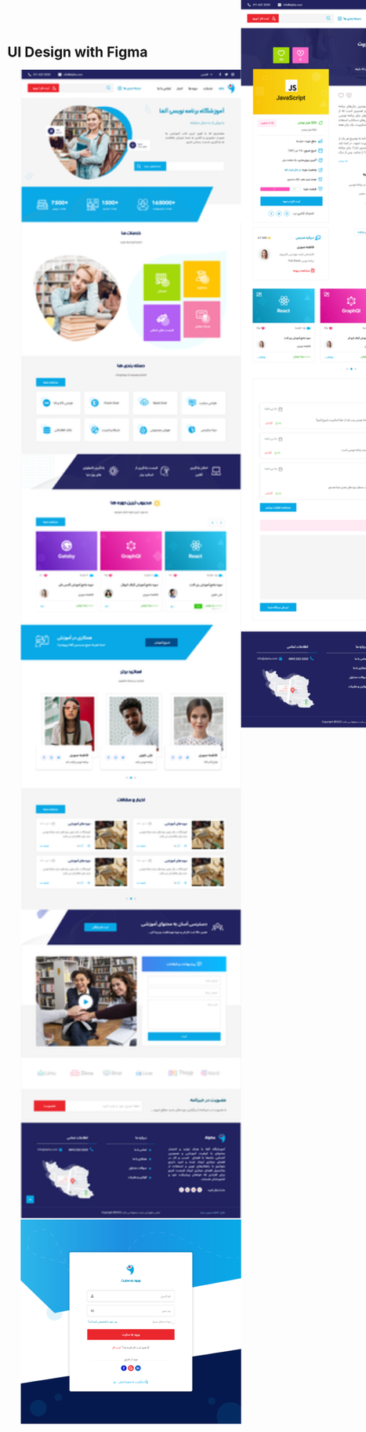 # UI Design with Figma
<p align="center">
  <img src="UI/HomePage.png" title="Design" width="450">
  <img src="UI/CourseDetail.png" title="Design" width="450" style="position:absolute; top:0;">
  <img src="UI/Sign In.png" title="Design" width="450">

</p>
